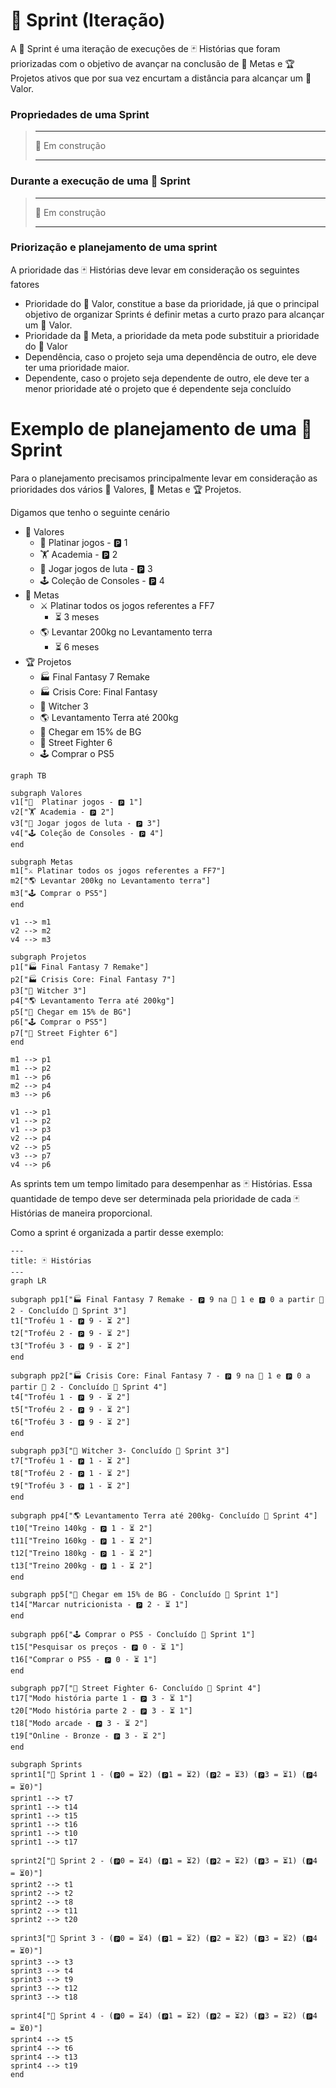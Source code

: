 # 🎽 Sprint (Iteração)

A 🎽 Sprint é uma iteração de execuções de 🃏 Histórias que foram priorizadas com o objetivo de avançar na conclusão de 🎯 Metas e 🏆 Projetos ativos que por sua vez encurtam a distância para alcançar um 🌟 Valor.

### Propriedades de uma Sprint

> ---
> 🚧 Em construção
> 
> ---

### Durante a execução de uma 🎽 Sprint

> ---
> 🚧 Em construção
> 
> ---

### Priorização e planejamento de uma sprint

A prioridade das 🃏 Histórias deve levar em consideração os seguintes fatores

- Prioridade do 🌟 Valor, constitue a base da prioridade, já que o principal objetivo de organizar Sprints é definir metas a curto prazo para alcançar um 🌟 Valor.
- Prioridade da 🎯 Meta, a prioridade da meta pode substituir a prioridade do 🌟 Valor
- Dependência, caso o projeto seja uma dependência de outro, ele deve ter uma prioridade maior.
- Dependente, caso o projeto seja dependente de outro, ele deve ter a menor prioridade até o projeto que é dependente seja concluído

# Exemplo de planejamento de uma 🎽 Sprint

Para o planejamento precisamos principalmente levar em consideração as prioridades dos vários 🌟 Valores, 🎯 Metas e 🏆 Projetos.

Digamos que tenho o seguinte cenário

- 🌟 Valores
    - 💎  Platinar jogos - 🅿️ 1
    - 🏋️ Academia - 🅿️ 2
    - 🤼 Jogar jogos de luta - 🅿️ 3
    - 🕹️ Coleção de Consoles - 🅿️ 4
- 🎯 Metas
    - ⚔️ Platinar todos os jogos referentes a FF7
        - ⏳ 3 meses
    - 🌎 Levantar 200kg no Levantamento terra
        - ⏳ 6 meses
- 🏆 Projetos
    - 🏭 Final Fantasy 7 Remake
    - 🏭 Crisis Core: Final Fantasy
    - 🐺 Witcher 3
    - 🌎 Levantamento Terra até 200kg
    - 🥑 Chegar em 15% de BG
    - 🥊 Street Fighter 6
    - 🕹️ Comprar o PS5

```mermaid
graph TB

subgraph Valores
v1["💎  Platinar jogos - 🅿️ 1"]
v2["🏋️ Academia - 🅿️ 2"]
v3["🤼 Jogar jogos de luta - 🅿️ 3"]
v4["🕹️ Coleção de Consoles - 🅿️ 4"]
end

subgraph Metas
m1["⚔️ Platinar todos os jogos referentes a FF7"]
m2["🌎 Levantar 200kg no Levantamento terra"]
m3["🕹️ Comprar o PS5"]
end

v1 --> m1
v2 --> m2
v4 --> m3

subgraph Projetos
p1["🏭 Final Fantasy 7 Remake"]
p2["🏭 Crisis Core: Final Fantasy 7"]
p3["🐺 Witcher 3"]
p4["🌎 Levantamento Terra até 200kg"]
p5["🥑 Chegar em 15% de BG"]
p6["🕹️ Comprar o PS5"]
p7["🥊 Street Fighter 6"]
end

m1 --> p1
m1 --> p2
m1 --> p6
m2 --> p4
m3 --> p6

v1 --> p1
v1 --> p2
v1 --> p3
v2 --> p4
v2 --> p5
v3 --> p7
v4 --> p6
```

As sprints tem um tempo limitado para desempenhar as 🃏 Histórias. Essa quantidade de tempo deve ser determinada pela prioridade de cada 🃏 Histórias de maneira proporcional.

Como a sprint é organizada a partir desse exemplo:

```mermaid
---
title: 🃏 Histórias
---
graph LR

subgraph pp1["🏭 Final Fantasy 7 Remake - 🅿️ 9 na 🎽 1 e 🅿️ 0 a partir 🎽 2 - Concluído 🎽 Sprint 3"]
t1["Troféu 1 - 🅿️ 9 - ⏳ 2"]
t2["Troféu 2 - 🅿️ 9 - ⏳ 2"]
t3["Troféu 3 - 🅿️ 9 - ⏳ 2"]
end

subgraph pp2["🏭 Crisis Core: Final Fantasy 7 - 🅿️ 9 na 🎽 1 e 🅿️ 0 a partir 🎽 2 - Concluído 🎽 Sprint 4"]
t4["Troféu 1 - 🅿️ 9 - ⏳ 2"]
t5["Troféu 2 - 🅿️ 9 - ⏳ 2"]
t6["Troféu 3 - 🅿️ 9 - ⏳ 2"]
end

subgraph pp3["🐺 Witcher 3- Concluído 🎽 Sprint 3"]
t7["Troféu 1 - 🅿️ 1 - ⏳ 2"]
t8["Troféu 2 - 🅿️ 1 - ⏳ 2"]
t9["Troféu 3 - 🅿️ 1 - ⏳ 2"]
end

subgraph pp4["🌎 Levantamento Terra até 200kg- Concluído 🎽 Sprint 4"]
t10["Treino 140kg - 🅿️ 1 - ⏳ 2"]
t11["Treino 160kg - 🅿️ 1 - ⏳ 2"]
t12["Treino 180kg - 🅿️ 1 - ⏳ 2"]
t13["Treino 200kg - 🅿️ 1 - ⏳ 2"]
end

subgraph pp5["🥑 Chegar em 15% de BG - Concluído 🎽 Sprint 1"]
t14["Marcar nutricionista - 🅿️ 2 - ⏳ 1"]
end

subgraph pp6["🕹️ Comprar o PS5 - Concluído 🎽 Sprint 1"]
t15["Pesquisar os preços - 🅿️ 0 - ⏳ 1"]
t16["Comprar o PS5 - 🅿️ 0 - ⏳ 1"]
end

subgraph pp7["🥊 Street Fighter 6- Concluído 🎽 Sprint 4"]
t17["Modo história parte 1 - 🅿️ 3 - ⏳ 1"]
t20["Modo história parte 2 - 🅿️ 3 - ⏳ 1"]
t18["Modo arcade - 🅿️ 3 - ⏳ 2"]
t19["Online - Bronze - 🅿️ 3 - ⏳ 2"]
end

subgraph Sprints
sprint1["🎽 Sprint 1 - (🅿️0 = ⏳2) (🅿️1 = ⏳2) (🅿️2 = ⏳3) (🅿️3 = ⏳1) (🅿️4 = ⏳0)"]
sprint1 --> t7
sprint1 --> t14
sprint1 --> t15
sprint1 --> t16
sprint1 --> t10
sprint1 --> t17

sprint2["🎽 Sprint 2 - (🅿️0 = ⏳4) (🅿️1 = ⏳2) (🅿️2 = ⏳2) (🅿️3 = ⏳1) (🅿️4 = ⏳0)"]
sprint2 --> t1
sprint2 --> t2
sprint2 --> t8
sprint2 --> t11
sprint2 --> t20

sprint3["🎽 Sprint 3 - (🅿️0 = ⏳4) (🅿️1 = ⏳2) (🅿️2 = ⏳2) (🅿️3 = ⏳2) (🅿️4 = ⏳0)"]
sprint3 --> t3
sprint3 --> t4
sprint3 --> t9
sprint3 --> t12
sprint3 --> t18

sprint4["🎽 Sprint 4 - (🅿️0 = ⏳4) (🅿️1 = ⏳2) (🅿️2 = ⏳2) (🅿️3 = ⏳2) (🅿️4 = ⏳0)"]
sprint4 --> t5
sprint4 --> t6
sprint4 --> t13
sprint4 --> t19
end

```